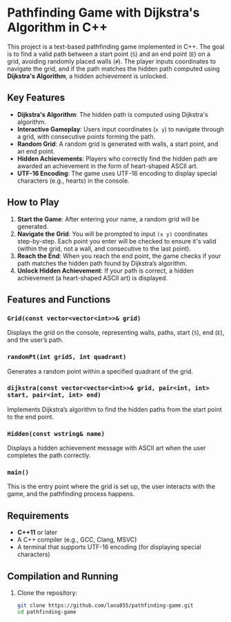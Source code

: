 # Pathfinding Game with Dijkstra's Algorithm in C++

This project is a text-based pathfinding game implemented in C++. The goal is to find a valid path between a start point (`S`) and an end point (`E`) on a grid, avoiding randomly placed walls (`#`). The player inputs coordinates to navigate the grid, and if the path matches the hidden path computed using **Dijkstra's Algorithm**, a hidden achievement is unlocked.

## Key Features

- **Dijkstra's Algorithm**: The hidden path is computed using Dijkstra's algorithm.
- **Interactive Gameplay**: Users input coordinates (`x y`) to navigate through a grid, with consecutive points forming the path.
- **Random Grid**: A random grid is generated with walls, a start point, and an end point.
- **Hidden Achievements**: Players who correctly find the hidden path are awarded an achievement in the form of heart-shaped ASCII art.
- **UTF-16 Encoding**: The game uses UTF-16 encoding to display special characters (e.g., hearts) in the console.

## How to Play

1. **Start the Game**: After entering your name, a random grid will be generated.
2. **Navigate the Grid**: You will be prompted to input `(x y)` coordinates step-by-step. Each point you enter will be checked to ensure it's valid (within the grid, not a wall, and consecutive to the last point).
3. **Reach the End**: When you reach the end point, the game checks if your path matches the hidden path found by Dijkstra’s algorithm.
4. **Unlock Hidden Achievement**: If your path is correct, a hidden achievement (a heart-shaped ASCII art) is displayed.

## Features and Functions

### `Grid(const vector<vector<int>>& grid)`
Displays the grid on the console, representing walls, paths, start (`S`), end (`E`), and the user’s path.

### `randomPt(int gridS, int quadrant)`
Generates a random point within a specified quadrant of the grid.

### `dijkstra(const vector<vector<int>>& grid, pair<int, int> start, pair<int, int> end)`
Implements Dijkstra’s algorithm to find the hidden paths from the start point to the end point.

### `Hidden(const wstring& name)`
Displays a hidden achievement message with ASCII art when the user completes the path correctly.

### `main()`
This is the entry point where the grid is set up, the user interacts with the game, and the pathfinding process happens.

## Requirements

- **C++11** or later
- A C++ compiler (e.g., GCC, Clang, MSVC)
- A terminal that supports UTF-16 encoding (for displaying special characters)

## Compilation and Running


1. Clone the repository:
   ```bash
   git clone https://github.com/lana855/pathfinding-game.git
   cd pathfinding-game
